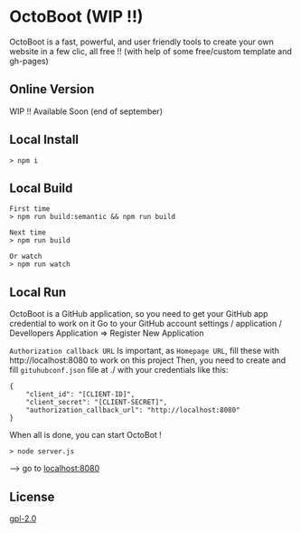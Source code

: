 # OctoBoot (WIP !!)
OctoBoot is a fast, powerful, and user friendly tools to create your own website in a few clic, all free !! (with help of some free/custom template and gh-pages)

## Online Version
WIP !! Available Soon (end of september)

## Local Install

    > npm i

## Local Build
	
	First time
    > npm run build:semantic && npm run build

    Next time
    > npm run build

    Or watch
    > npm run watch

## Local Run

OctoBoot is a GitHub application, so you need to get your GitHub app credential to work on it
Go to your GitHub account settings / application / Devellopers Application => Register New Application

`Authorization callback URL` Is important, as `Homepage URL`, fill these with http://localhost:8080 to work on this project
Then, you need to create and fill `gituhubconf.json` file at ./ with your credentials like this:

    {
        "client_id": "[CLIENT-ID]",
        "client_secret": "[CLIENT-SECRET]",
        "authorization_callback_url": "http://localhost:8080"
    }

When all is done, you can start OctoBot ! 

    > node server.js

--> go to [localhost:8080](http://localhost:8080)

## License
[gpl-2.0](http://www.gnu.org/licenses/gpl-2.0.txt)
